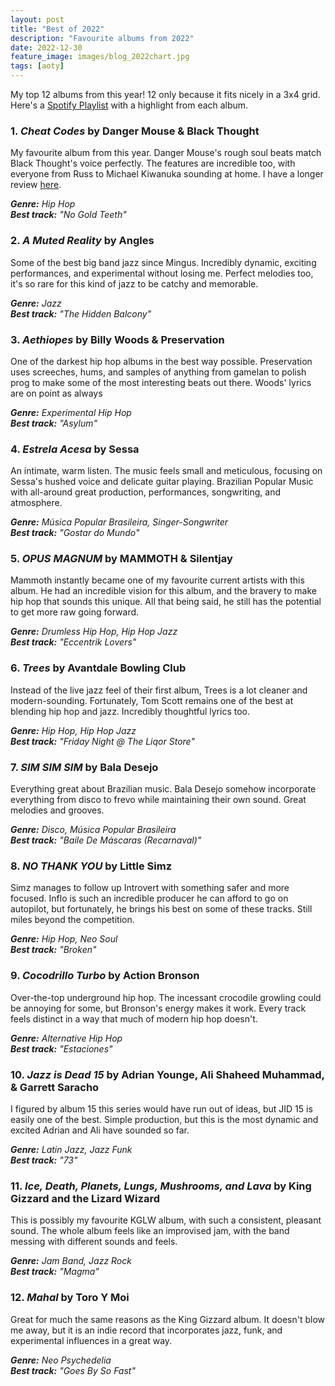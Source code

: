 ```yaml
---
layout: post
title: "Best of 2022"
description: "Favourite albums from 2022"
date: 2022-12-30
feature_image: images/blog_2022chart.jpg
tags: [aoty]
---
```

My top 12 albums from this year!  12 only because it fits nicely in a 3x4 grid.  Here's a [Spotify Playlist](https://open.spotify.com/playlist/6Bm5QUfBFvAiu7OgXpO82f?si=5ad4ce4c126d4159) with a highlight from each album.  
<h3>1. <em>Cheat Codes</em> by Danger Mouse & Black Thought</h3>

My favourite album from this year.  Danger Mouse's rough soul beats match Black Thought's voice perfectly.  The features are incredible too, with everyone from Russ to Michael Kiwanuka sounding at home.  I have a longer review [here](https://wieben.ca/Cheat-Codes-Review).  

<em>**Genre:** Hip Hop<br>
**Best track:** "No Gold Teeth"</em>
<!--more-->

<h3>2. <em>A Muted Reality</em> by Angles</h3>

Some of the best big band jazz since Mingus.  Incredibly dynamic, exciting performances, and experimental without losing me.  Perfect melodies too, it's so rare for this kind of jazz to be catchy and memorable.

<em>**Genre:** Jazz<br>
**Best track:** "The Hidden Balcony"</em>

<h3>3. <em>Aethiopes</em> by Billy Woods & Preservation</h3>

One of the darkest hip hop albums in the best way possible.  Preservation uses screeches, hums, and samples of anything from gamelan to polish prog to make some of the most interesting beats out there.  Woods' lyrics are on point as always

<em>**Genre:** Experimental Hip Hop<br>
**Best track:** "Asylum"</em>

<h3>4. <em>Estrela Acesa</em> by Sessa</h3>
An intimate, warm listen.  The music feels small and meticulous, focusing on Sessa's hushed voice and delicate guitar playing.  Brazilian Popular Music with all-around great production, performances, songwriting, and atmosphere.

<em>**Genre:** Música Popular Brasileira, Singer-Songwriter<br>
**Best track:** "Gostar do Mundo"</em>

<h3>5. <em>OPUS MAGNUM</em> by MAMMOTH & Silentjay</h3>
Mammoth instantly became one of my favourite current artists with this album.  He had an incredible vision for this album, and the bravery to make hip hop that sounds this unique. All that being said, he still has the potential to get more raw going forward.  

<em>**Genre:** Drumless Hip Hop, Hip Hop Jazz<br>
**Best track:** "Eccentrik Lovers"</em>

<h3>6. <em>Trees</em> by Avantdale Bowling Club</h3>
Instead of the live jazz feel of their first album, Trees is a lot cleaner and modern-sounding.  Fortunately, Tom Scott remains one of the best at blending hip hop and jazz.  Incredibly thoughtful lyrics too.

<em>**Genre:** Hip Hop, Hip Hop Jazz<br>
**Best track:** "Friday Night @ The Liqor Store"</em>

<h3>7. <em>SIM SIM SIM</em> by Bala Desejo</h3>

Everything great about Brazilian music.  Bala Desejo somehow incorporate everything from disco to frevo while maintaining their own sound.  Great melodies and grooves.

<em>**Genre:** Disco, Música Popular Brasileira<br>
**Best track:** "Baile De Máscaras (Recarnaval)"</em>

<h3>8. <em>NO THANK YOU</em> by Little Simz</h3>
Simz manages to follow up Introvert with something safer and more focused. Inflo is such an incredible producer he can afford to go on autopilot, but fortunately, he brings his best on some of these tracks. Still miles beyond the competition.  

<em>**Genre:** Hip Hop, Neo Soul<br>
**Best track:** "Broken"</em>

<h3>9. <em>Cocodrillo Turbo</em> by Action Bronson</h3>
Over-the-top underground hip hop.  The incessant crocodile growling could be annoying for some, but Bronson's energy makes it work.  Every track feels distinct in a way that much of modern hip hop doesn't.  

<em>**Genre:** Alternative Hip Hop<br>
**Best track:** "Estaciones"</em>

<h3>10. <em>Jazz is Dead 15</em> by Adrian Younge, Ali Shaheed Muhammad, & Garrett Saracho</h3>
I figured by album 15 this series would have run out of ideas, but JID 15 is easily one of the best.  Simple production, but this is the most dynamic and excited Adrian and Ali have sounded so far.

<em>**Genre:** Latin Jazz, Jazz Funk<br>
**Best track:** "73"</em>

<h3>11. <em>Ice, Death, Planets, Lungs, Mushrooms, and Lava</em> by King Gizzard and the Lizard Wizard</h3>
This is possibly my favourite KGLW album, with such a consistent, pleasant sound.  The whole album feels like an improvised jam, with the band messing with different sounds and feels.

<em>**Genre:** Jam Band, Jazz Rock<br>
**Best track:** "Magma"</em>

<h3>12. <em>Mahal</em> by Toro Y Moi</h3>
Great for much the same reasons as the King Gizzard album.  It doesn't blow me away, but it is an indie record that incorporates jazz, funk, and experimental influences in a great way.

<em>**Genre:** Neo Psychedelia<br>
**Best track:** "Goes By So Fast"</em>
